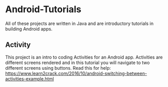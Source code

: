 # Android-Tutorials
All of these projects are written in Java and are introductory tutorials in building Android apps.

## Activity 
This project is an intro to coding Activities for an Android app. Activities are different screens rendered and in this tutorial you will navigate to two different screens using buttons. Read this for help: https://www.learn2crack.com/2016/10/android-switching-between-activities-example.html
